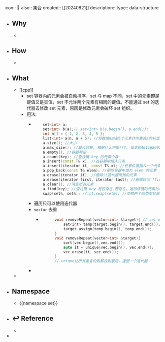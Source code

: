 icon:: 📄
also:: 集合 
created:: [[20240821]]
description:: 
type:: data-structure

- ## Why
  -
- ## How
  -
- ## What
  - [[cpp]]
    - set 容器内的元素会被自动排序，set 与 map 不同，set 中的元素即是键值又是实值，set 不允许两个元素有相同的键值。不能通过 set 的迭代器去修改 set 元素，原因是修改元素会破坏 set 组织。
    - 用法:
      - ``` c++
            set<int> a;
            set<int> b(a);// set<int> b(a.begin(), a.end());
            int n[] = { 1, 2, 3, 4, 5 };
            list<int> a(n, n + 5); //将数组n的前5个元素作为集合a的初值
            a.size(); //大小
            a.max_size(); //最大容量, 根据什么判断???, 我本机461168601842738790, 网上214748364
            a.empty(); //容器判空
            a.count(key); //查找键 key 的元素个数
            a.insert(const T& x); //在容器中插入元素
            a.insert(iterator it, const T& x); //任意位置插入一个元素
            a.pop_back(const T& elem); //删除容器中值为 elem 的元素
            a.erase(iterator it); //删除it迭代器所指的元素
            a.erase(iterator first, iterator last); //删除区间 [first,last] 之间的所有元素
            a.clear(); //清空所有元素
            a.find(key); //查找键 key 是否存在,若存在，返回该键的元素的迭代器；若不存在，返回set.end()
            swap(set&, set&); //lst.swap(set&); //交换两个同类型容器的元素：
        ```
      - 遍历只可以使用迭代器
      - `vector` 去重
        - ``` c++
                void removeRepeat(vector<int> &target){ // set means other function -> sort
                    set<int> temp(target.begin(), target.end());
                    target.assign(temp.begin(), temp.end());
                }
                void removeRepeat(vector<int> &target){
                    sort(vec.begin(),vec.end());
                    auto it = unique(vec.begin(), vec.end());
                    vec.erase(it, vec.end());
                }
                // unique让所有重复的数都放到最后，返回一个迭代器
          ```
      -
  -
- ## Namespace
  - {{namespace set}}
- ## ↩ Reference
  -
-